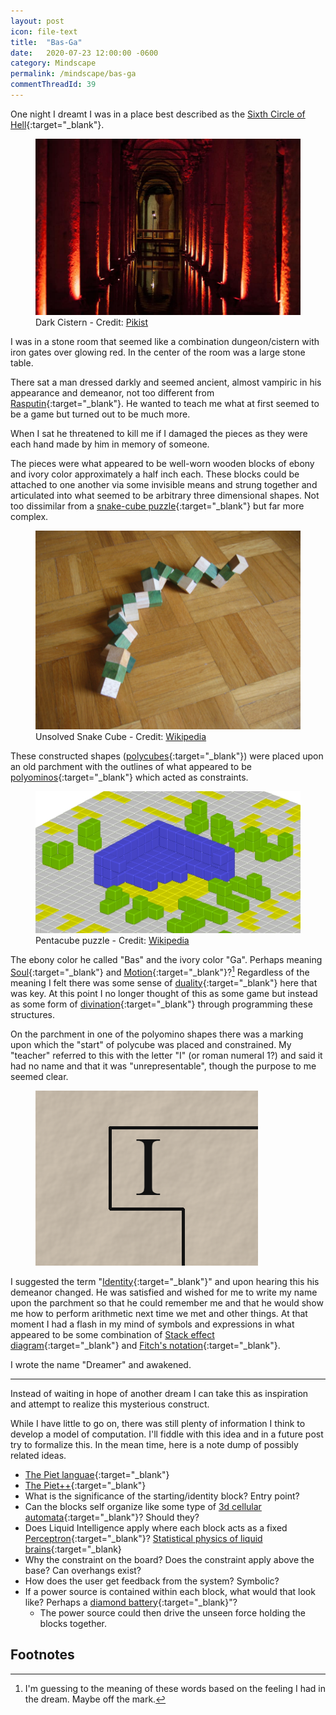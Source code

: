```yaml
---
layout: post
icon: file-text
title:  "Bas-Ga"
date:   2020-07-23 12:00:00 -0600
category: Mindscape
permalink: /mindscape/bas-ga
commentThreadId: 39
---
```


One night I dreamt I was in a place best described as the [Sixth Circle of Hell](https://en.wikipedia.org/wiki/Inferno_(Dante)#Sixth_Circle_(Heresy)){:target="_blank"}.

<figure>
    <img src="/media-library/mindscape/dark-cistern.jpg" alt="Dark Cistern">
    <figcaption>Dark Cistern - Credit: <a href="https://www.pikist.com/free-photo-sjwtl" target="_blank">Pikist</a></figcaption>
</figure>

I was in a stone room that seemed like a combination dungeon/cistern with iron gates over glowing red. In the center of the room was a large stone table.

There sat a man dressed darkly and seemed ancient, almost vampiric in his appearance and demeanor, not too different from [Rasputin](https://en.wikipedia.org/wiki/Grigori_Rasputin){:target="_blank"}.
He wanted to teach me what at first seemed to be a game but turned out to be much more.

When I sat he threatened to kill me if I damaged the pieces as they were each hand made by him in memory of someone.

The pieces were what appeared to be well-worn wooden blocks of ebony and ivory color approximately a half inch each. These blocks could be attached
to one another via some invisible means and strung together and articulated into what seemed to be arbitrary three dimensional shapes. Not too dissimilar
from a [snake-cube puzzle](https://en.wikipedia.org/wiki/Snake_cube){:target="_blank"} but far more complex.

<figure>
    <img src="/media-library/mindscape/snake-cube-unsolved.jpg" alt="Unsolved Snake Cube">
    <figcaption>
        Unsolved Snake Cube - Credit: <a href="https://en.wikipedia.org/wiki/Snake_cube" target="_blank">Wikipedia</a>
    </figcaption>
</figure>

These constructed shapes ([polycubes](https://en.wikipedia.org/wiki/Polycube){:target="_blank"}) were placed upon an old parchment with the outlines of what appeared to be
[polyominos](https://en.wikipedia.org/wiki/Polyomino){:target="_blank"} which acted as constraints.

<figure>
    <img src="/media-library/mindscape/pentacube-puzzle.jpg" alt="Pentacube Puzzle">
    <figcaption>Pentacube puzzle - Credit: <a href="https://en.wikipedia.org/wiki/Polycube" target="_blank">Wikipedia</a></figcaption>
</figure>

The ebony color he called "Bas" and the ivory color "Ga".
Perhaps meaning [Soul](https://en.wiktionary.org/wiki/ba#Etymology_1){:target="_blank"} and [Motion](https://en.wiktionary.org/wiki/ga#Dutch){:target="_blank"}?[^1]
Regardless of the meaning I felt there was some sense of [duality](https://en.wikipedia.org/wiki/Duality_(mathematics)){:target="_blank"} here that was key.
At this point I no longer thought of this as some game but instead as some form of [divination](https://en.wikipedia.org/wiki/Divination){:target="_blank"}
through programming these structures.

On the parchment in one of the polyomino shapes there was a marking upon which the "start" of polycube was placed and constrained.
My "teacher" referred to this with the letter "I" (or roman numeral 1?) and said it had no name and that it was "unrepresentable",
though the purpose to me seemed clear.

<figure>
    <img src="/media-library/mindscape/pentomino-identity.png" alt="Pentomino Identity">
</figure>

I suggested the term "[Identity](https://plato.stanford.edu/entries/identity/#2){:target="_blank"}" and upon hearing this his demeanor changed.
He was satisfied and wished for me to write my name upon the parchment so that he could remember me and that he would show me how to perform
arithmetic next time we met and other things. At that moment I had a flash in my mind of symbols and expressions in what appeared to be some
combination of [Stack effect diagram](https://web.archive.org/web/20060831200328/http://www.kodu.ee/~jpoial/teadus/icalp04.pdf){:target="_blank"}
and [Fitch's notation](https://en.wikipedia.org/wiki/Fitch_notation){:target="_blank"}.

I wrote the name "Dreamer" and awakened.

---

Instead of waiting in hope of another dream I can take this as inspiration and attempt to realize this mysterious construct.

While I have little to go on, there was still plenty of information I think to develop a model of computation. I'll fiddle with this idea
and in a future post try to formalize this. In the mean time, here is a note dump of possibly related ideas.

* [The Piet languae](https://esolangs.org/wiki/Piet){:target="_blank"}
* [The Piet++](https://esolangs.org/wiki/Piet%2B%2B){:target="_blank"}
* What is the significance of the starting/identity block? Entry point?
* Can the blocks self organize like some type of [3d cellular automata](https://en.wikipedia.org/wiki/Conway%27s_Game_of_Life){:target="_blank"}? Should they?
* Does Liquid Intelligence apply where each block acts as a fixed [Perceptron](https://en.wikipedia.org/wiki/Perceptron){:target="_blank"}? [Statistical physics of liquid brains](https://royalsocietypublishing.org/doi/10.1098/rstb.2018.0376){:target="_blank}
* Why the constraint on the board? Does the constraint apply above the base? Can overhangs exist?
* How does the user get feedback from the system? Symbolic?
* If a power source is contained within each block, what would that look like? Perhaps a [diamond battery](https://phys.org/news/2018-06-prototype-nuclear-battery-power.html){:target="_blank}"?
  * The power source could then drive the unseen force holding the blocks together.

## Footnotes

[^1]: I'm guessing to the meaning of these words based on the feeling I had in the dream. Maybe off the mark.
